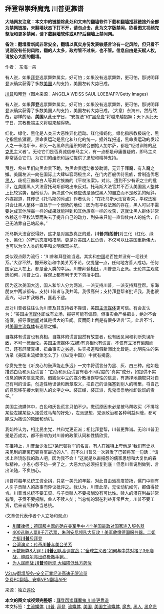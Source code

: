  <h2>拜登帮崇拜魔鬼 川普更靠谱</h2> <p class="notice"><b>大陆网友注意：本文中的链接除此处和文末的<a href="https://github.com/bannedbook/fanqiang" >翻墙</a>软件下载和<a href="https://github.com/killgcd/justmysocks/blob/master/README.md">翻墙推荐</a>链接外全部为禁网链接，未翻墙状态下打不开，请勿点击。此为文字版禁闻，欲看图文视频完整版和更多禁闻，请下载<a href="https://github.com/bannedbook/fanqiang">翻墙软件或APP</a>后翻墙上禁闻网。</p><p>备注：翻墙看新闻非常安全，翻墙以真实身份发表敏感言论有一定风险，但只看不说则没有任何风险，翻的人太多，政府管不过来，也不管。信息自由是天赋人权，请放心大胆的翻墙。</b></p>  <div class="entry"> <p>作者： 东海一枭</p> <p id="summary">有人说，如果<a href="https://www.bannedbook.org/bnews/tag/%e6%8b%9c%e7%99%bb/" class="st_tag internal_tag" rel="tag" title="标签 拜登 下的日志">拜登</a>选票舞弊属实，好可怕；如果没有选票舞弊，更可怕，那说明拜登派确实获得了多数<a href="https://www.bannedbook.org/bnews/tag/%e7%be%8e%e5%9b%bd/" class="st_tag internal_tag" rel="tag" title="标签 美国 下的日志">美国</a>人的支持，美国左转大势已成。</p> <p id="conimg"></p> <p><a href="https://www.bannedbook.org/bnews/tag/%e5%b7%9d%e6%99%ae/" class="st_tag internal_tag" rel="tag" title="标签 川普 下的日志">川普</a>和拜登（图片来源：ANGELA WEISS SAUL LOEB/AFP/Getty Images）</p>  <p>有人说，如果<strong>拜登</strong>选票舞弊属实，好可怕；如果没有选票舞弊，更可怕，那说明拜登派确实获得了多数美国人的支持，美国左转大势已成。（大意）东海曰，然哉然哉，那样的话，<strong>美国</strong>从此无宁日，“安提法”和“<a href="https://www.bannedbook.org/bnews/tag/%e9%bb%91%e5%91%bd%e8%b4%b5/" class="st_tag internal_tag" rel="tag" title="标签 黑命贵 下的日志">黑命贵</a>”将越来越猖獗；天下从此无宁日，宗教极端主义将越来越得势。</p> <p>红化、绿化、黑化是人类三大恶性异化运动。红化指蚂化，绿化指宗教极端化，黑化指黑族猖獗。黑命贵运动是黑化和红化的统一。据外媒报道，黑命贵运动的发起人之一卡洛斯卡，和另一名黑命贵组织的联合创始人加尔萨，都是“经过训练的<span class='wp_keywordlink'><a href="https://www.bannedbook.org/forum2/topic105.html" title="《马克思的成魔之路》" target="_blank">马克思</a></span>主义者”。无论它们是否真诚信奉马主义，有一点都是毋庸置疑的，即马主义非常适合它们，为它们的组织和运动提供了思想和精神支持。</p> <p>拜登、希拉里们向黑命贵下跪，为黑命贵运动推波助澜，无异于拜魔，有入魔之嫌。美国左派一向在国际上大肆纵容两极主义，在门内百般优待黑族，曾制造优惠<a href="https://www.bannedbook.org/bnews/tag/%e9%bb%91%e4%ba%ba/" class="st_tag internal_tag" rel="tag" title="标签 黑人 下的日志">黑人</a>、歧视亚裔和白人等其它族裔的《平权法案》。对此，遭到不少有识之士的批评，连美国黑人大法官托马斯都站出来反对。托马斯大法官并不否认美国黑人整体上比较劣势，但他认为，解决这个问题应该是通过黑人的自立而不是政策的倾斜。外媒报道，其传记《托马斯的污点》作者认为：“在托马斯大法官看来，平权法案只会让黑人整体一直处于一个弱势的地位：因为有平权法案的存在，黑人可以不需要达成其他族裔一样的成果就能得到和其他族裔一样的收获，这就让黑人群体非常依赖这个平权法案而失去了提升自己的动力，到头来只能一直仰仗白人的施舍，自己无法靠自己站起来。”</p> <p>托马斯大法官说得好，这才是对黑族真正的爱。<strong>川普(特朗普)</strong>对三化（红化、绿化、黑化）的严厉态度和措施，更是对美国人民负责，不仅可以让美国重新伟大，也可以为全人类的和平和文明保驾护航。</p>  <p>类似观点颇为流行：“川普和拜登谁当选，其实和<span class='wp_keywordlink_affiliate'><a href="https://www.bannedbook.org/" title="中国" target="_blank">中国</a></span>老百姓并没有一毛钱关系。”大谬不然。撇开政治和中美关系不论，仅提醒一点，任何地方善人成功，任何国家正人在上，都是全人类的幸运。川普拜登相比，川普更为正派。无论其主观意愿如何，川普上位，客观上都有利于天下包括中国。</p> <p>因为这次美国大选，国人和华人分为两派，一派支持川普，一派支持拜登帮。东海朋友中两派都有。支持川普者与我共鸣，我很高兴；支持拜登帮者批评我，我也很高兴，可以扩我眼界，匡我不逮。</p> <p>反对川普者往往认为川普及其支持者不靠谱，美国<a href="https://www.bannedbook.org/bnews/tag/%e4%b8%bb%e6%b5%81%e5%aa%92%e4%bd%93/" class="st_tag internal_tag" rel="tag" title="标签 主流媒体 下的日志">主流媒体</a>更可信。有会友认为：“美国主<a href="https://www.bannedbook.org/bnews/tag/%E6%B5%81%E5%AA%92%E4%BD%93/" class="st_tag internal_tag" rel="tag" title="标签 流媒体 下的日志">流媒体</a>即或有立场，报导可能有偏颇，但事实会严格把关，绝对不会造假，报导假<span class='wp_keywordlink_affiliate'><a href="https://www.bannedbook.org/" title="新闻">新闻</a></span>对其是很大的丑闻。反而网上倒是有很多谣言”云。此言不当，对<a href="https://www.bannedbook.org/bnews/tag/%e7%be%8e%e5%9b%bd%e4%b8%bb%e6%b5%81%e5%aa%92%e4%bd%93/" class="st_tag internal_tag" rel="tag" title="标签 美国主流媒体 下的日志">美国主流媒体</a>有迷信之嫌。</p> <p>自媒体有谎言也有真相，自媒体的谎言固然有故意者，也有因见闻和判断失误所致，不可一概而论。美国主流媒体(左媒)有真相也有谎言，不仅有立场有偏颇而已，还有屏蔽真相、扭曲事实之劣迹，失实报道和假新闻比比皆是。北明先生的采访录《美国主流媒体怎么了》（《纵览中国》）中就有揭露。</p>  <p>徐贲先生在《听良心的鼓声能走多远》一文中将谎言分为黑、灰、白三种。他如是描述白色和灰色谎言：“白色和灰色谎言有着不同程度的“真实”成分，如提供不实信息的确实信息来源，借貌似中立的媒介散播误导性的信息，有选择地摘取只对自己有利的话语，创造性地误读和断章取义，把自己的话强塞到别人的嘴里，将自己的意思移花接木到别人的文字之中。装正经，装正派，鬼鬼祟祟地推卸说谎的责任。”</p> <p>美国主流媒体中，白色和灰色谎言只怕不少。撒谎原因未必是被马帮收买（不排除某些左媒某些人接受过马帮的好处），左派思想、党派政治和各种利益纠缠，都可能成为撒谎的原因和动机。</p> <p>我始终认为，相比民主党，共和党更正派；相比拜登帮，川普更靠谱。无论川普卫冕是否成功，都不影响为对川普的政策认同和性情欣赏。</p> <p>在推特上，川普至少发过7条巴顿将军的名言，有人在推特上夸他是“我们有史以来见到的距离巴顿将军最近的人”。前不久川普又一次转发了巴顿将军一句话：“请求上帝饶恕我的敌人吧，因为我不会！”这就是以直报怨的儒家思想和大复仇的春秋精神。小恩小怨不妨一笑了之，大恶大仇必须报复到底！但愿川普说到做到，言出法随，不负初心。</p>  <p>川普将每年总统工资全捐，只拿一美元的年薪。对此自由派高度赞扬，儒门中则有人引子贡赎人的故事而异议批评之。我认为，川普此举，无论动机如何，都值得赞肯。川普当总统不要工资、与子贡赎人不要报酬没有可比性。赎人的潜在利益非常有限，子贡不要报酬，鲁人不赎人矣；当总统的潜在利益非常巨大，川普不要工资，后来者照样争当总统。</p> <p>(文章仅代表作者个人立场和观点)</p> <ul class='op-related-articles' title='相关阅读'> <li><a href='https://www.bannedbook.org/bnews/topimagenews/20201121/1434652.html' target='_blank'><b>川普</b>律师：德国服务器的确在美军手中 4个美国最敌对国家连入服务器</a></li> <li><a href='https://www.bannedbook.org/bnews/bannedvideo/20201121/1434628.html' target='_blank'>400选举人票8千万选票，朱利安尼领队大反攻！美军收缴德国服务器，二姐力挺<b>川普</b>斥拜登</a></li> <li><a href='https://www.bannedbook.org/bnews/baitai/20201121/1434626.html' target='_blank'>台湾演义：传奇<b>川普</b>与美台关系</a></li> <li><a href='https://www.bannedbook.org/bnews/bannedvideo/20201121/1434624.html' target='_blank'>历数舞弊8大罪！<b>川普</b>团队高调宣战；“全球主义者”如何与中共对接？3州鏖战，鲍威尔亮出终极撒手锏。</a></li> <li><a href='https://www.bannedbook.org/bnews/bannedvideo/20201121/1434580.html' target='_blank'>为人民而战 <b>川普</b>颁新规 大幅降低处方药价</a></li> </ul> <p class="texttj"> <a href="https://www.bannedbook.org/forum23/topic22702.html" target="_blank">V2ray翻墙服务-安全可靠经济高速无限流量</a><br/> <a href="https://github.com/bannedbook/fanqiang/wiki/%E7%A6%81%E9%97%BB%E7%BD%91%E5%AE%89%E5%8D%93%E7%BF%BB%E5%A2%99%E6%96%B0%E9%97%BBAPP" target="_blank">免费PC翻墙、安卓VPN翻墙APP</a></p><p> 来源：独立<span class='wp_keywordlink_affiliate'><a href="https://www.bannedbook.org/bnews/comments/" title="新闻评论" target="_blank">评论</a></span> </p><a name='sharetosocial'></a>       <div><b>本文的图文或视频完整版</b>：<a href='https://www.bannedbook.org/bnews/comments/20201121/1434660.html'>拜登帮崇拜魔鬼 川普更靠谱</a></div>  </div><!--END ENTRY--> <div class="postfooter"> <div>本文标签：<a href="https://www.bannedbook.org/bnews/tag/%e4%b8%bb%e6%b5%81%e5%aa%92%e4%bd%93/" rel="tag">主流媒体</a>, <a href="https://www.bannedbook.org/bnews/tag/%e5%b7%9d%e6%99%ae/" rel="tag">川普</a>, <a href="https://www.bannedbook.org/bnews/tag/%e6%8b%9c%e7%99%bb/" rel="tag">拜登</a>, <a href="https://www.bannedbook.org/bnews/tag/%E6%B5%81%E5%AA%92%E4%BD%93/" rel="tag">流媒体</a>, <a href="https://www.bannedbook.org/bnews/tag/%e7%be%8e%e5%9b%bd/" rel="tag">美国</a>, <a href="https://www.bannedbook.org/bnews/tag/%e7%be%8e%e5%9b%bd%e4%b8%bb%e6%b5%81%e5%aa%92%e4%bd%93/" rel="tag">美国主流媒体</a>, <a href="https://www.bannedbook.org/bnews/tag/%e9%ad%94%e9%ac%bc/" rel="tag">魔鬼</a>, <a href="https://www.bannedbook.org/bnews/tag/%e9%bb%91%e4%ba%ba/" rel="tag">黑人</a>, <a href="https://www.bannedbook.org/bnews/tag/%e9%bb%91%e5%91%bd%e8%b4%b5/" rel="tag">黑命贵</a></div>  </div><!--END POSTFOOTER--> 